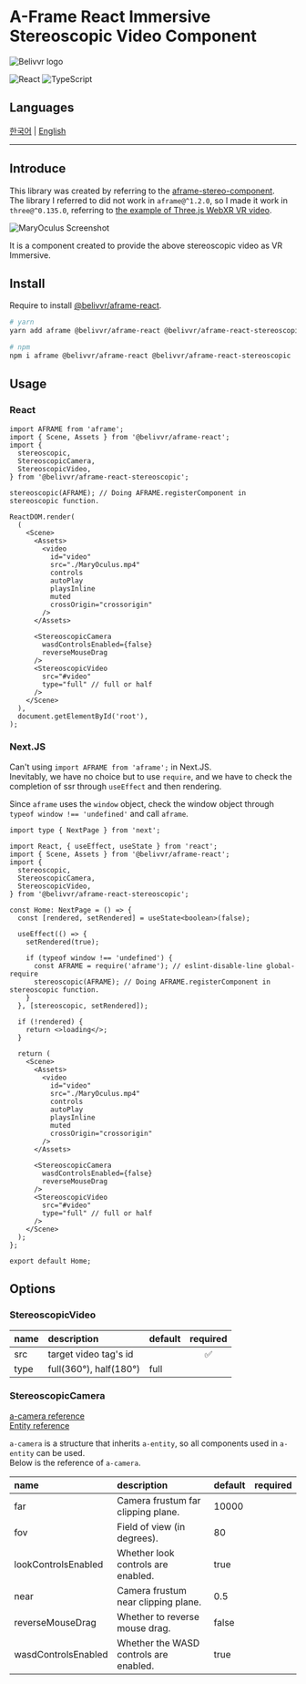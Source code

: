 # A-Frame React Immersive Stereoscopic Video Component

![Belivvr logo](https://avatars.githubusercontent.com/u/40684200?s=200&v=4)

![React](https://img.shields.io/badge/React-20232A?style=for-the-badge&logo=react&logoColor=61DAFB)
![TypeScript](https://img.shields.io/badge/TypeScript-007ACC?style=for-the-badge&logo=typescript&logoColor=white)


## Languages

[한국어](./README/ko.md) | [English](./README/en.md)

---

## Introduce

This library was created by referring to the [aframe-stereo-component](https://github.com/oscarmarinmiro/aframe-stereo-component).  
The library I referred to did not work in `aframe@^1.2.0`, so I made it work in `three@^0.135.0`, referring to [the example of Three.js WebXR VR video](https://github.com/mrdoob/three.js/blob/r135/examples/webxr_vr_video.html).  

![MaryOculus Screenshot](https://user-images.githubusercontent.com/41536271/146868338-f5c42aae-9fde-46b4-b80c-229f3cd4317a.png)

It is a component created to provide the above stereoscopic video as VR Immersive.

## Install

Require to install [@belivvr/aframe-react](https://github.com/belivvr/aframe-react).

```sh
# yarn
yarn add aframe @belivvr/aframe-react @belivvr/aframe-react-stereoscopic

# npm
npm i aframe @belivvr/aframe-react @belivvr/aframe-react-stereoscopic
```

## Usage

### React

```tsx
import AFRAME from 'aframe';
import { Scene, Assets } from '@belivvr/aframe-react';
import {
  stereoscopic,
  StereoscopicCamera,
  StereoscopicVideo,
} from '@belivvr/aframe-react-stereoscopic';

stereoscopic(AFRAME); // Doing AFRAME.registerComponent in stereoscopic function.

ReactDOM.render(
  (
    <Scene>
      <Assets>
        <video
          id="video"
          src="./MaryOculus.mp4"
          controls
          autoPlay
          playsInline
          muted
          crossOrigin="crossorigin"
        />
      </Assets>

      <StereoscopicCamera
        wasdControlsEnabled={false}
        reverseMouseDrag
      />
      <StereoscopicVideo
        src="#video"
        type="full" // full or half
      />
    </Scene>
  ),
  document.getElementById('root'),
);
```

### Next.JS

Can't using `import AFRAME from 'aframe';` in Next.JS.  
Inevitably, we have no choice but to use `require`, and we have to check the completion of ssr through `useEffect` and then rendering.  

Since `aframe` uses the `window` object, check the window object through `typeof window !== 'undefined'` and call `aframe`.

```tsx
import type { NextPage } from 'next';

import React, { useEffect, useState } from 'react';
import { Scene, Assets } from '@belivvr/aframe-react';
import {
  stereoscopic,
  StereoscopicCamera,
  StereoscopicVideo,
} from '@belivvr/aframe-react-stereoscopic';

const Home: NextPage = () => {
  const [rendered, setRendered] = useState<boolean>(false);

  useEffect(() => {
    setRendered(true);

    if (typeof window !== 'undefined') {
      const AFRAME = require('aframe'); // eslint-disable-line global-require
      stereoscopic(AFRAME); // Doing AFRAME.registerComponent in stereoscopic function.
    }
  }, [stereoscopic, setRendered]);

  if (!rendered) {
    return <>loading</>;
  }

  return (
    <Scene>
      <Assets>
        <video
          id="video"
          src="./MaryOculus.mp4"
          controls
          autoPlay
          playsInline
          muted
          crossOrigin="crossorigin"
        />
      </Assets>

      <StereoscopicCamera
        wasdControlsEnabled={false}
        reverseMouseDrag
      />
      <StereoscopicVideo
        src="#video"
        type="full" // full or half
      />
    </Scene>
  );
};

export default Home;
```

## Options

### StereoscopicVideo

|name|description|default|required|
|:-|:-|:-|:-:|
|src|target video tag's id||✅|
|type|full(360°), half(180°)|full||

### StereoscopicCamera

[a-camera reference](https://aframe.io/docs/1.2.0/primitives/a-camera.html)  
[Entity reference](https://aframe.io/docs/1.2.0/core/entity.html)  

`a-camera` is a structure that inherits `a-entity`, so all components used in `a-entity` can be used.  
Below is the reference of `a-camera`.

|name|description|default|required|
|:-|:-|:-|:-:|
|far|Camera frustum far clipping plane.|10000||
|fov|Field of view (in degrees).|	80||
|lookControlsEnabled|Whether look controls are enabled.|true||
|near|Camera frustum near clipping plane.|0.5||
|reverseMouseDrag|Whether to reverse mouse drag.|false||
|wasdControlsEnabled|Whether the WASD controls are enabled.|true||
